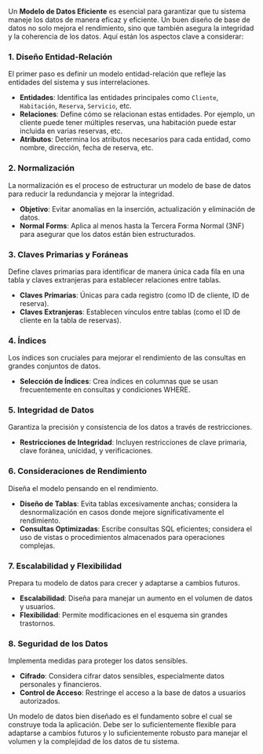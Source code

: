 Un **Modelo de Datos Eficiente** es esencial para garantizar que tu sistema maneje los datos de manera eficaz y eficiente. Un buen diseño de base de datos no solo mejora el rendimiento, sino que también asegura la integridad y la coherencia de los datos. Aquí están los aspectos clave a considerar:

### 1. Diseño Entidad-Relación
El primer paso es definir un modelo entidad-relación que refleje las entidades del sistema y sus interrelaciones.

- **Entidades**: Identifica las entidades principales como `Cliente`, `Habitación`, `Reserva`, `Servicio`, etc.
- **Relaciones**: Define cómo se relacionan estas entidades. Por ejemplo, un cliente puede tener múltiples reservas, una habitación puede estar incluida en varias reservas, etc.
- **Atributos**: Determina los atributos necesarios para cada entidad, como nombre, dirección, fecha de reserva, etc.

### 2. Normalización
La normalización es el proceso de estructurar un modelo de base de datos para reducir la redundancia y mejorar la integridad.

- **Objetivo**: Evitar anomalías en la inserción, actualización y eliminación de datos.
- **Normal Forms**: Aplica al menos hasta la Tercera Forma Normal (3NF) para asegurar que los datos están bien estructurados.

### 3. Claves Primarias y Foráneas
Define claves primarias para identificar de manera única cada fila en una tabla y claves extranjeras para establecer relaciones entre tablas.

- **Claves Primarias**: Únicas para cada registro (como ID de cliente, ID de reserva).
- **Claves Extranjeras**: Establecen vínculos entre tablas (como el ID de cliente en la tabla de reservas).

### 4. Índices
Los índices son cruciales para mejorar el rendimiento de las consultas en grandes conjuntos de datos.

- **Selección de Índices**: Crea índices en columnas que se usan frecuentemente en consultas y condiciones WHERE.

### 5. Integridad de Datos
Garantiza la precisión y consistencia de los datos a través de restricciones.

- **Restricciones de Integridad**: Incluyen restricciones de clave primaria, clave foránea, unicidad, y verificaciones.

### 6. Consideraciones de Rendimiento
Diseña el modelo pensando en el rendimiento.

- **Diseño de Tablas**: Evita tablas excesivamente anchas; considera la desnormalización en casos donde mejore significativamente el rendimiento.
- **Consultas Optimizadas**: Escribe consultas SQL eficientes; considera el uso de vistas o procedimientos almacenados para operaciones complejas.

### 7. Escalabilidad y Flexibilidad
Prepara tu modelo de datos para crecer y adaptarse a cambios futuros.

- **Escalabilidad**: Diseña para manejar un aumento en el volumen de datos y usuarios.
- **Flexibilidad**: Permite modificaciones en el esquema sin grandes trastornos.

### 8. Seguridad de los Datos
Implementa medidas para proteger los datos sensibles.

- **Cifrado**: Considera cifrar datos sensibles, especialmente datos personales y financieros.
- **Control de Acceso**: Restringe el acceso a la base de datos a usuarios autorizados.

Un modelo de datos bien diseñado es el fundamento sobre el cual se construye toda la aplicación. Debe ser lo suficientemente flexible para adaptarse a cambios futuros y lo suficientemente robusto para manejar el volumen y la complejidad de los datos de tu sistema.